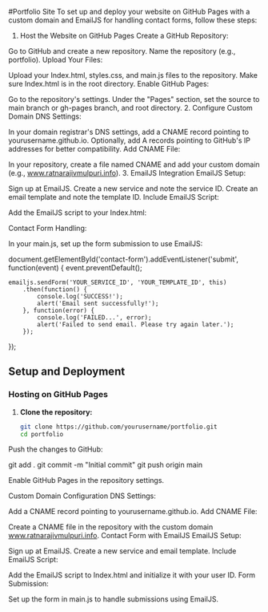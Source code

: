 #Portfolio Site
To set up and deploy your website on GitHub Pages with a custom domain and EmailJS for handling contact forms, follow these steps:

1. Host the Website on GitHub Pages
Create a GitHub Repository:

Go to GitHub and create a new repository.
Name the repository (e.g., portfolio).
Upload Your Files:

Upload your Index.html, styles.css, and main.js files to the repository.
Make sure Index.html is in the root directory.
Enable GitHub Pages:

Go to the repository's settings.
Under the "Pages" section, set the source to main branch or gh-pages branch, and root directory.
2. Configure Custom Domain
DNS Settings:

In your domain registrar's DNS settings, add a CNAME record pointing to yourusername.github.io.
Optionally, add A records pointing to GitHub's IP addresses for better compatibility.
Add CNAME File:

In your repository, create a file named CNAME and add your custom domain (e.g., www.ratnarajivmulpuri.info).
3. EmailJS Integration
EmailJS Setup:

Sign up at EmailJS.
Create a new service and note the service ID.
Create an email template and note the template ID.
Include EmailJS Script:

Add the EmailJS script to your Index.html:

<script type="text/javascript" src="https://cdn.emailjs.com/sdk/2.3.2/email.min.js"></script>
<script type="text/javascript">
    (function(){
        emailjs.init("YOUR_USER_ID");
    })();
</script>


Contact Form Handling:

In your main.js, set up the form submission to use EmailJS:


document.getElementById('contact-form').addEventListener('submit', function(event) {
    event.preventDefault();

    emailjs.sendForm('YOUR_SERVICE_ID', 'YOUR_TEMPLATE_ID', this)
        .then(function() {
            console.log('SUCCESS!');
            alert('Email sent successfully!');
        }, function(error) {
            console.log('FAILED...', error);
            alert('Failed to send email. Please try again later.');
        });
});


## Setup and Deployment

### Hosting on GitHub Pages

1. **Clone the repository:**
   ```bash
   git clone https://github.com/yourusername/portfolio.git
   cd portfolio

Push the changes to GitHub:


git add .
git commit -m "Initial commit"
git push origin main



Enable GitHub Pages in the repository settings.

Custom Domain Configuration
DNS Settings:

Add a CNAME record pointing to yourusername.github.io.
Add CNAME File:

Create a CNAME file in the repository with the custom domain www.ratnarajivmulpuri.info.
Contact Form with EmailJS
EmailJS Setup:

Sign up at EmailJS.
Create a new service and email template.
Include EmailJS Script:

Add the EmailJS script to Index.html and initialize it with your user ID.
Form Submission:

Set up the form in main.js to handle submissions using EmailJS.


